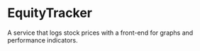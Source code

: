 # EquityTracker
A service that logs stock prices with a front-end for graphs and performance indicators.
